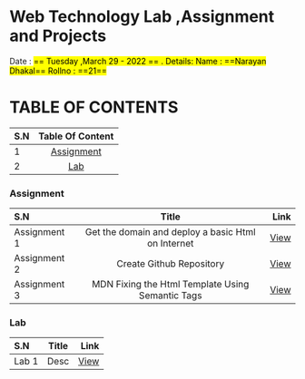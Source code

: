 # Web Technology Lab ,Assignment and Projects
Date : <mark> == Tuesday ,March 29 - 2022 == .
Details:
Name : ==Narayan Dhakal==
Rollno : ==21==


# TABLE OF CONTENTS



| S.N      | Table Of Content | 
| :---     |    :----:        |  
| 1        |   [Assignment](#Assignment)    |  
| 2        |   [Lab](#lab)    |  




### Assignment 
| S.N      | Title | Link    |
| :---        |    :----:   |          ---: |
| Assignment 1      | Get the domain and deploy a basic Html on Internet       |  <a href="#Homework">View</a> |
| Assignment 2      | Create Github Repository     |  <a href="#Homework">View</a> |
| Assignment 3      | MDN Fixing the Html Template Using Semantic Tags      |  <a href="#Homework">View</a> |



### Lab 
| S.N      | Title | Link    |
| :---        |    :----:   |          ---: |
| Lab 1      | Desc     |  <a href="#Homework">View</a> |